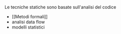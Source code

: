 Le tecniche statiche sono basate sull'analisi del codice 
- [[Metodi formali]]
- analisi data flow
- modelli statistici